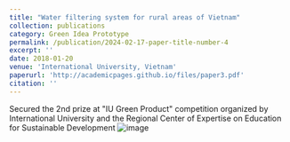 ```yaml
---
title: "Water filtering system for rural areas of Vietnam"
collection: publications
category: Green Idea Prototype
permalink: /publication/2024-02-17-paper-title-number-4
excerpt: ''
date: 2018-01-20
venue: 'International University, Vietnam'
paperurl: 'http://academicpages.github.io/files/paper3.pdf'
citation: ''
---
```

Secured the 2nd prize at "IU Green Product" competition organized by International University and the Regional Center of Expertise on Education for Sustainable Development
![image](https://github.com/user-attachments/assets/313bc6b1-9725-430b-a708-0f01d0c919b6)
